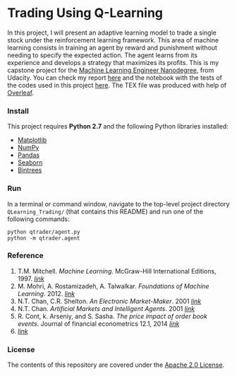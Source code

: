 Trading Using Q-Learning
==================

In this project, I will present an adaptive learning model to trade a single stock under the reinforcement learning framework. This area of machine learning consists in training an agent by reward and punishment without needing to specify the expected action. The agent learns from its experience and develops a strategy that maximizes its profits. This is my capstone project for the [Machine Learning Engineer Nanodegree](https://www.udacity.com/course/machine-learning-engineer-nanodegree--nd009), from Udacity. You can check my report <a href="https://www.dropbox.com/s/tnwkztqmozys1h4/trading-q-learning.pdf?dl=0" target="_blank">here</a> and the notebook with the tests of the codes used in this project <a href="https://nbviewer.jupyter.org/github/ucaiado/QLearning_Trading/blob/master/learning_trade.ipynb" target="_blank">here</a>. The TEX file was produced with help of [Overleaf](https://www.overleaf.com/read/mmzwqfbrkdvf).


### Install
This project requires **Python 2.7** and the following Python libraries installed:

- [Matplotlib](http://matplotlib.org/)
- [NumPy](http://www.numpy.org/)
- [Pandas](http://pandas.pydata.org)
- [Seaborn](https://web.stanford.edu/~mwaskom/software/seaborn/)
- [Bintrees](https://pypi.python.org/pypi/bintrees/2.0.2)


### Run
In a terminal or command window, navigate to the top-level project directory `QLearning_Trading/` (that contains this README) and run one of the following commands:

```python qtrader/agent.py```  
```python -m qtrader.agent```


### Reference
1. T.M. Mitchell.  *Machine  Learning*.   McGraw-Hill International Editions, 1997. [*link*](http://www.cs.cmu.edu/afs/cs.cmu.edu/user/mitchell/ftp/mlbook.html)
2. M. Mohri, A. Rostamizadeh, A. Talwalkar. *Foundations of Machine Learning*. 2012. [*link*](https://mitpress.mit.edu/books/foundations-machine-learning)
3. N.T. Chan, C.R. Shelton.  *An Electronic Market-Maker*. 2001 [*link*](ftp://publications.ai.mit.edu/ai-publications/2001/AIM-2001-005.pdf)
4. N.T. Chan.  *Artificial Markets and Intelligent Agents*. 2001 [*link*](http://cbcl.mit.edu/cbcl/publications/theses/thesis-chan.pdf)
5. R. Cont, k. Arseniy, and S. Sasha. *The price impact of order book events*. Journal of financial econometrics 12.1, 2014 [*link*](https://pdfs.semanticscholar.org/d064/5eb3d744f9e962ff09b8a5e9156f2147e983.pdf)
6. [*link*](http://cs229.stanford.edu/proj2009/LvDuZhai.pdf)


### License
The contents of this repository are covered under the [Apache 2.0 License](LICENSE.md).
